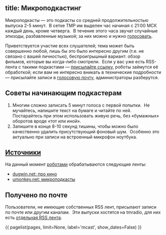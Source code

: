 title: Микроподкастинг
---
Микроподкасты — это подкасты со средней продолжительностью выпуска 2-5 минут.  В
сетке ТМР им выделен час начиная с 21:00 МСК каждый день, кроме четверга.  В
течение этого часа звучат случайные эпизоды, разбавленные музыкой; за них можно
и нужно [голосовать][vote].

Приветствуется участие всех слушателей; тема может быть совершенно любой, лишь
бы это было интересно другим (т.е. не связано с вашей личностью), беспроигрышный
вариант: обзор фильмов, которые вы когда-либо смотрели.  Если у вас уже есть
RSS-лента с такими подкастами — [присылайте ссылку](/feedback.html), роботы
займутся её обработкой; если вам не интересно вникать в технические подробности
— присылайте записи в [голосовую почту](/voicemail.html), администраторы
разберутся.


## Советы начинающим подкастерам

1. Многим сложно записать 5 минут голоса с первой попытки.  Не мучайтесь,
напишите текст на бумаге и читайте по ней.  Постарайтесь при этом использовать
живую речь, без «бумажных» оборотов вроде «тот или иной».
2. Запишите в конце 8-10 секунд тишины, чтобы можно было качественно удалить
присутствующий фоновый шум.  Особенно это актуально при записи на встроенный
микрофон ноутбука.


## <a href="/mcast.html#sources" name="sources">Источники</a>

На данный момент [роботами](/robots.html) обрабатываются следующие ленты:

- [dugwin.net: про кино](http://www.dugwin.net/podcast/prokino)
- [umonkey.net: микроподкасты](http://umonkey.net/mcast.html)

[vote]: /jabber.html


## Получено по почте

Пользователи, не имеющие собственных RSS лент, присылают записи по почте или
другим каналам.  Эти выпуски хостятся на tmradio, для них есть [отдельная RSS
лента](/mcast.xml).

{{ pagelist(pages, limit=None, label='mcast', show_dates=False) }}
